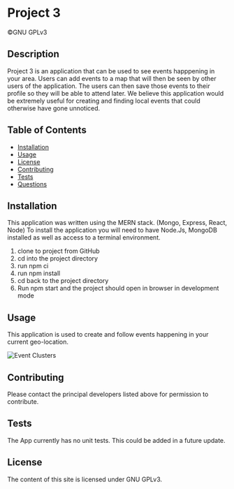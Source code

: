 # Project 3

  ©GNU GPLv3
## Description

Project 3 is an application that can be used to see events happpening in your  area. Users can add events to a map that will then be seen by other users of the application. The users can then save those events to their profile so they will be able to attend later. We believe this application would be extremely useful for creating and finding local events that could otherwise have gone unnoticed. 



## Table of Contents

* [Installation](#installation)
* [Usage](#usage)
* [License](#license)
* [Contributing](#contributing)
* [Tests](#tests)
* [Questions](#questions)

## Installation

This application was written using the MERN stack. (Mongo, Express, React, Node) To install the application you will need to have Node.Js, MongoDB installed as well as access to a terminal environment. 
1. clone to project from GitHub
2. cd into the project directory
3. run npm ci
3. run npm install
4. cd back to the project directory
5. Run npm start and the project should open in browser in development mode


## Usage

This application is used to create and follow events happening in your current geo-location. 


![Event Clusters](https://i.imgur.com/1Du7bAt.png "Event Clusters")


## Contributing

Please contact the principal developers listed above for permission to contribute.


## Tests

The App currently has no unit tests. This could be added in a future update.


## License

The content of this site is licensed under GNU GPLv3.
